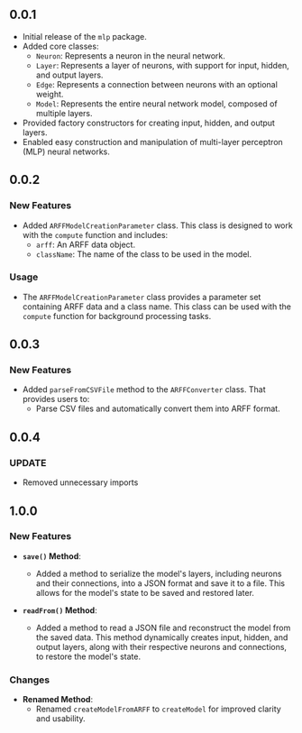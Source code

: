 ## 0.0.1

* Initial release of the `mlp` package.
* Added core classes:
    * `Neuron`: Represents a neuron in the neural network.
    * `Layer`: Represents a layer of neurons, with support for input, hidden, and output layers.
    * `Edge`: Represents a connection between neurons with an optional weight.
    * `Model`: Represents the entire neural network model, composed of multiple layers.
* Provided factory constructors for creating input, hidden, and output layers.
* Enabled easy construction and manipulation of multi-layer perceptron (MLP) neural networks.

## 0.0.2

### New Features
- Added `ARFFModelCreationParameter` class. This class is designed to work with the `compute` function and includes:
  - `arff`: An ARFF data object.
  - `className`: The name of the class to be used in the model.

### Usage
- The `ARFFModelCreationParameter` class provides a parameter set containing ARFF data and a class name. This class can be used with the `compute` function for background processing tasks.

## 0.0.3

### New Features
- Added `parseFromCSVFile` method to the `ARFFConverter` class. That provides users to:
  - Parse CSV files and automatically convert them into ARFF format.

## 0.0.4

### UPDATE
- Removed unnecessary imports

## 1.0.0

### New Features
- **`save()` Method**:
  - Added a method to serialize the model's layers, including neurons and their connections, into a JSON format and save it to a file. This allows for the model's state to be saved and restored later.

- **`readFrom()` Method**:
  - Added a method to read a JSON file and reconstruct the model from the saved data. This method dynamically creates input, hidden, and output layers, along with their respective neurons and connections, to restore the model's state.

### Changes
- **Renamed Method**:
  - Renamed `createModelFromARFF` to `createModel` for improved clarity and usability.
